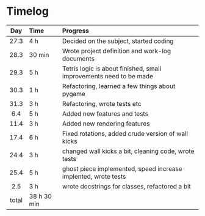# Timelog
| Day | Time | Progress |
| :----: | :----- | :----- |
| 27.3 | 4 h | Decided on the subject, started coding |
| 28.3 | 30 min | Wrote project definition and work-log documents |
| 29.3 | 5 h | Tetris logic is about finished, small improvements need to be made |
| 30.3 | 1 h | Refactoring, learned a few things about pygame |
| 31.3 | 3 h | Refactoring, wrote tests etc |
| 6.4 | 5 h | Added new features and tests |
| 11.4 | 3 h | Added new rendering features |
| 17.4 | 6 h | Fixed rotations, added crude version of wall kicks |
| 24.4 | 3 h | changed wall kicks a bit, cleaning code, wrote tests |
| 25.4 | 5 h | ghost piece implemented, speed increase implented, wrote tests |
| 2.5 | 3 h | wrote docstrings for classes, refactored a bit | 
| total | 38 h 30 min | |